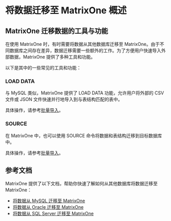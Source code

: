 # 将数据迁移至 MatrixOne 概述

## MatrixOne 迁移数据的工具与功能

在使用 MatrixOne 时，有时需要将数据从其他数据库迁移至 MatrixOne。由于不同数据库之间存在差异，数据迁移需要一些额外的工作。为了方便用户快速导入外部数据，MatrixOne 提供了多种工具和功能。

以下是其中的一些常见的工具和功能：

### LOAD DATA

与 MySQL 类似，MatrixOne 提供了 LOAD DATA 功能，允许用户将外部的 CSV 文件或 JSON 文件快速并行地导入到与表结构匹配的表中。

具体操作，请参考[批量导入](../Develop/import-data/bulk-load/bulk-load-overview.md)。

### SOURCE

在 MatrixOne 中，也可以使用 SOURCE 命令将数据和表结构迁移到目标数据库中。

具体操作，请参考[批量导入](migrate-from-mysql-to-matrixone-by-source.md)。

## 参考文档

MatrixOne 提供了以下文档，帮助你快速了解如何从其他数据库将数据迁移至 MatrixOne：

- [将数据从 MySQL 迁移至 MatrixOne](migrate-from-mysql-to-matrixone.md)
- [将数据从 Oracle 迁移至 MatrixOne](migrate-from-oracle-to-matrixone.md)
- [将数据从 SQL Server 迁移至 MatrixOne](migrate-from-sqlserver-to-matrixone.md)
